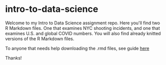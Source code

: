 # intro-to-data-science

Welcome to my Intro to Data Science assignment repo. Here you'll find two R Markdown files. One that examines NYC shooting incidents, and one that examines U.S. and global COVID numbers. You will also find already knitted versions of the R Markdown files.

To anyone that needs help downloading the .rmd files, see guide [here](https://blog.hubspot.com/website/download-from-github?hubs_content=blog.hubspot.com%2Fwebsite%2Fdownload-from-github&hubs_content-cta=downloading%20a%20file)

Thanks!
